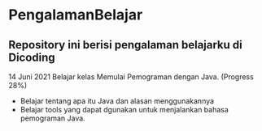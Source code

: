 PengalamanBelajar
==
Repository ini berisi pengalaman belajarku di Dicoding
--

14 Juni 2021
Belajar kelas Memulai Pemograman dengan Java. (Progress 28%)
  * Belajar tentang apa itu Java dan alasan menggunakannya
  * Belajar tools yang dapat dgunakan untuk menjalankan bahasa pemograman Java.
